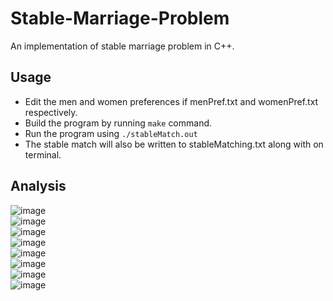 # Stable-Marriage-Problem
An implementation of stable marriage problem in C++.  

## Usage
  * Edit the men and women preferences if menPref.txt and womenPref.txt respectively.
  * Build the program by running `make` command.
  * Run the program using `./stableMatch.out`
  * The stable match will also be written to stableMatching.txt along with on terminal.

## Analysis
![image](https://github.com/vaithak/Stable-Marriage-Problem/blob/master/images/image_1.png)  
![image](https://github.com/vaithak/Stable-Marriage-Problem/blob/master/images/image_2.png)  
![image](https://github.com/vaithak/Stable-Marriage-Problem/blob/master/images/image_3.png)  
![image](https://github.com/vaithak/Stable-Marriage-Problem/blob/master/images/image_4.png)  
![image](https://github.com/vaithak/Stable-Marriage-Problem/blob/master/images/image_5.png)  
![image](https://github.com/vaithak/Stable-Marriage-Problem/blob/master/images/image_6.png)  
![image](https://github.com/vaithak/Stable-Marriage-Problem/blob/master/images/image_7.png)  
![image](https://github.com/vaithak/Stable-Marriage-Problem/blob/master/images/image_8.png)  
